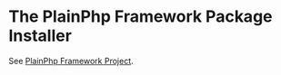 # The PlainPhp Framework Package Installer

See [PlainPhp Framework Project](https://github.com/PlainPhpFramework/project).